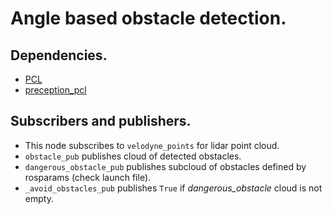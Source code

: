 # Angle based obstacle detection.

## Dependencies.
* [PCL](https://github.com/PointCloudLibrary/pcl)
* [preception_pcl](https://github.com/ros-perception/perception_pcl)

## Subscribers and publishers.
* This node subscribes to `velodyne_points` for lidar point cloud.
* `obstacle_pub` publishes cloud of detected obstacles. 
* `dangerous_obstacle_pub` publishes subcloud of obstacles defined by rosparams (check launch file). 
* `_avoid_obstacles_pub` publishes `True` if *dangerous_obstacle* cloud is not empty. 
